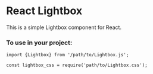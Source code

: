 # React Lightbox

This is a simple Lightbox component for React.

### To use in your project:

```
import {Lightbox} from '/path/to/Lightbox.js';

const lightbox_css = require('path/to/Lightbox.css');
```
